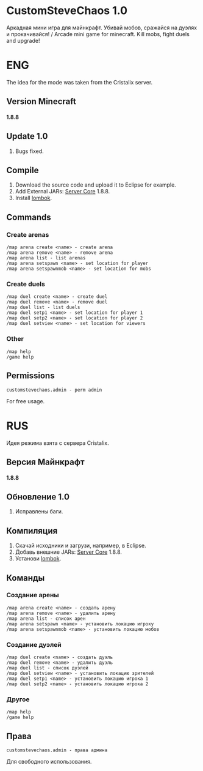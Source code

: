 # CustomSteveChaos 1.0
Аркадная мини игра для майнкрафт. Убивай мобов, сражайся на дуэлях и прокачивайся! / Arcade mini game for minecraft. Kill mobs, fight duels and upgrade!

# ENG
The idea for the mode was taken from the Cristalix server.
## Version Minecraft
#### 1.8.8
## Update 1.0
1. Bugs fixed.

## Compile
1. Download the source code and upload it to Eclipse for example.
2. Add External JARs: [Server Core](https://getbukkit.org/download/craftbukkit) 1.8.8.
3. Install [lombok](https://projectlombok.org/).

## Commands
### Create arenas
```
/map arena create <name> - create arena
/map arena remove <name> - remove arena
/map arena list - list arenas
/map arena setspawn <name> - set location for player
/map arena setspawnmob <name> - set location for mobs
```

### Create duels
```
/map duel create <name> - create duel
/map duel remove <name> - remove duel
/map duel list - list duels
/map duel setp1 <name> - set location for player 1
/map duel setp2 <name> - set location for player 2
/map duel setview <name> - set location for viewers
```

### Other
```
/map help
/game help
```

## Permissions
```
customstevechaos.admin - perm admin
```

For free usage.

# RUS
Идея режима взята с сервера Cristalix.
## Версия Майнкрафт
#### 1.8.8
## Обновление 1.0
1. Исправлены баги.

## Компиляция
1. Скачай исходники и загрузи, например, в Eclipse.
2. Добавь внешние JARs: [Server Core](https://getbukkit.org/download/craftbukkit) 1.8.8.
3. Установи [lombok](https://projectlombok.org/).

## Команды
### Создание арены
```
/map arena create <name> - создать арену
/map arena remove <name> - удалить арену
/map arena list - список арен
/map arena setspawn <name> - установить локацию игроку
/map arena setspawnmob <name> - установить локацию мобов
```

### Создание дуэлей
```
/map duel create <name> - создать дуэль
/map duel remove <name> - удалить дуэль
/map duel list - список дуэлей
/map duel setview <name> - установить локацию зрителей
/map duel setp1 <name> - установить локацию игрока 1
/map duel setp2 <name> - установить локацию игрока 2
```

### Другое
```
/map help
/game help
```

## Права
```
customstevechaos.admin - права админа
```

Для свободного использования.
